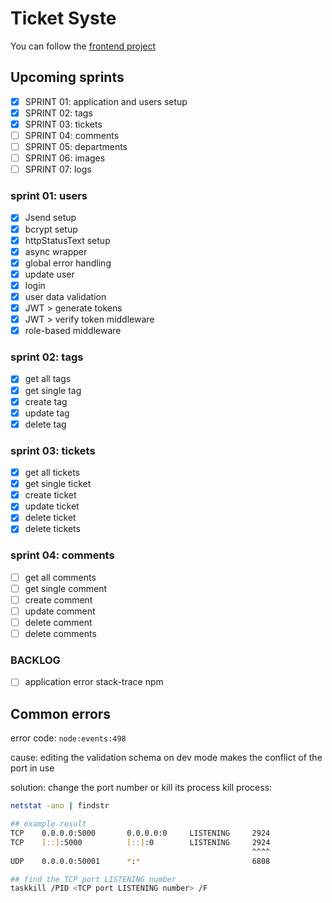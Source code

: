 # Ticket Syste

You can follow the [frontend project](https://github.com/sfwnisme/ticketing-issue)

## Upcoming sprints

- [x] SPRINT 01: application and users setup
- [x] SPRINT 02: tags
- [x] SPRINT 03: tickets
- [ ] SPRINT 04: comments
- [ ] SPRINT 05: departments
- [ ] SPRINT 06: images
- [ ] SPRINT 07: logs

### sprint 01: users

- [x] Jsend setup
- [x] bcrypt setup
- [x] httpStatusText setup
- [x] async wrapper
- [x] global error handling
- [x] update user
- [x] login
- [x] user data validation
- [x] JWT > generate tokens
- [x] JWT > verify token middleware
- [x] role-based middleware

### sprint 02: tags

- [x] get all tags
- [x] get single tag
- [x] create tag
- [x] update tag
- [x] delete tag

### sprint 03: tickets

- [x] get all tickets
- [x] get single ticket
- [x] create ticket
- [x] update ticket
- [x] delete ticket
- [x] delete tickets

### sprint 04: comments

- [ ] get all comments
- [ ] get single comment
- [ ] create comment
- [ ] update comment
- [ ] delete comment
- [ ] delete comments

### BACKLOG

- [ ] application error stack-trace npm

## Common errors

error code: `node:events:498`

cause: editing the validation schema on dev mode makes the conflict of the port in use

solution: change the port number or kill its process
kill process:

```bash
netstat -ano | findstr

## example result
TCP    0.0.0.0:5000       0.0.0.0:0     LISTENING     2924
TCP    [::]:5000          [::]:0        LISTENING     2924
                                                      ^^^^
UDP    0.0.0.0:50001      *:*                         6808

## find the TCP port LISTENING number
taskkill /PID <TCP port LISTENING number> /F
```
